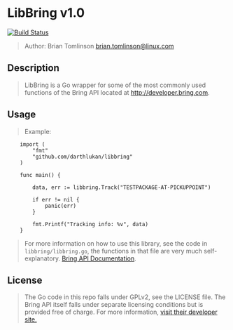 # LibBring v1.0

[![Build Status](https://drone.io/github.com/darthlukan/libbring/status.png)](https://drone.io/github.com/darthlukan/libbring/latest)

> Author: Brian Tomlinson <brian.tomlinson@linux.com>


## Description

> LibBring is a Go wrapper for some of the most commonly used functions of the Bring API
> located at http://developer.bring.com.


## Usage

> Example:

```
    import (
        "fmt"
        "github.com/darthlukan/libbring"
    )

    func main() {

        data, err := libbring.Track("TESTPACKAGE-AT-PICKUPPOINT")

        if err != nil {
            panic(err)
        }

        fmt.Printf("Tracking info: %v", data)
    }
```

> For more information on how to use this library, see the code in ```libbring/libbring.go```, the
> functions in that file are very much self-explanatory.  [Bring API Documentation](http://developer.bring.com/index.html).


## License

> The Go code in this repo falls under GPLv2, see the LICENSE file.  The Bring API itself falls under separate
> licensing conditions but is provided free of charge.  For more information, [visit their developer site.](http://developer.bring.com/index.html)
